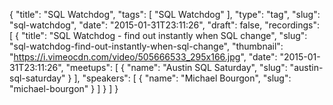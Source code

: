 {
  "title": "SQL Watchdog",
  "tags": [
    "SQL Watchdog"
  ],
  "type": "tag",
  "slug": "sql-watchdog",
  "date": "2015-01-31T23:11:26",
  "draft": false,
  "recordings": [
    {
      "title": "SQL Watchdog - find out instantly when SQL change",
      "slug": "sql-watchdog-find-out-instantly-when-sql-change",
      "thumbnail": "https://i.vimeocdn.com/video/505666533_295x166.jpg",
      "date": "2015-01-31T23:11:26",
      "meetups": [
        {
          "name": "Austin SQL Saturday",
          "slug": "austin-sql-saturday"
        }
      ],
      "speakers": [
        {
          "name": "Michael Bourgon",
          "slug": "michael-bourgon"
        }
      ]
    }
  ]
}